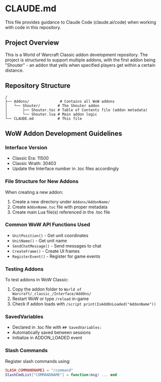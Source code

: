 # CLAUDE.md

This file provides guidance to Claude Code (claude.ai/code) when working with code in this repository.

## Project Overview

This is a World of Warcraft Classic addon development repository. The project is structured to support multiple addons, with the first addon being "Shouter" - an addon that yells when specified players get within a certain distance.

## Repository Structure

```
/
├── Addons/              # Contains all WoW addons
│   └── Shouter/        # The Shouter addon
│       ├── Shouter.toc # Table of Contents file (addon metadata)
│       └── Shouter.lua # Main addon logic
└── CLAUDE.md           # This file
```

## WoW Addon Development Guidelines

### Interface Version
- Classic Era: 11500
- Classic Wrath: 30403
- Update the Interface number in .toc files accordingly

### File Structure for New Addons
When creating a new addon:
1. Create a new directory under `Addons/AddonName/`
2. Create `AddonName.toc` file with proper metadata
3. Create main Lua file(s) referenced in the .toc file

### Common WoW API Functions Used
- `UnitPosition()` - Get unit coordinates
- `UnitName()` - Get unit name
- `SendChatMessage()` - Send messages to chat
- `CreateFrame()` - Create UI frames
- `RegisterEvent()` - Register for game events

### Testing Addons
To test addons in WoW Classic:
1. Copy the addon folder to `World of Warcraft/_classic_/Interface/AddOns/`
2. Restart WoW or type `/reload` in-game
3. Check if addon loads with `/script print(IsAddOnLoaded("AddonName"))`

### SavedVariables
- Declared in .toc file with `## SavedVariables:`
- Automatically saved between sessions
- Initialize in ADDON_LOADED event

### Slash Commands
Register slash commands using:
```lua
SLASH_COMMANDNAME1 = "/command"
SlashCmdList["COMMANDNAME"] = function(msg) ... end
```